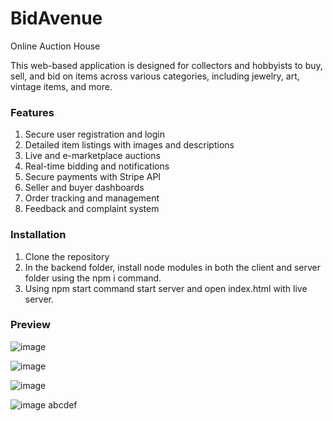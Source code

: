 # BidAvenue
Online Auction House

This web-based application is designed for collectors and hobbyists to buy, sell, and bid on items across various categories, including jewelry, art, vintage items, and more.

### Features
1. Secure user registration and login
2. Detailed item listings with images and descriptions
3. Live and e-marketplace auctions
4. Real-time bidding and notifications
5. Secure payments with Stripe API
6. Seller and buyer dashboards
7. Order tracking and management
8. Feedback and complaint system

### Installation
1. Clone the repository
2. In the backend folder, install node modules in both the client and server folder using the npm i command.
3. Using npm start command start server and open index.html with live server.

### Preview
![image](https://github.com/AnanyaJindal1145/BidAvenue/assets/118926116/b87c695d-0d9e-426d-b469-b6109edf950a)

![image](https://github.com/AnanyaJindal1145/BidAvenue/assets/118926116/ff93bea6-4c52-4437-b14e-535f6198d91e)

![image](https://github.com/AnanyaJindal1145/BidAvenue/assets/118926116/d04c96db-36ac-4389-be3e-58b965d73f79)

![image](https://github.com/AnanyaJindal1145/BidAvenue/assets/118926116/7c7511fa-e8b0-4a67-ac46-6c2474171761)
abcdef
